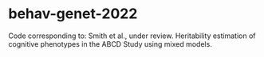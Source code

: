 # behav-genet-2022
Code corresponding to: Smith et al., under review. Heritability estimation of cognitive phenotypes in the ABCD Study using mixed models.
